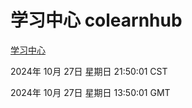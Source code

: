 # 学习中心 colearnhub
[学习中心](http://219.139.197.74:56308/colearnhub/)

2024年 10月 27日 星期日 21:50:01 CST

2024年 10月 27日 星期日 13:50:01 GMT
